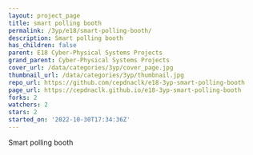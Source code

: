 ```yaml
---
layout: project_page
title: smart polling booth
permalink: /3yp/e18/smart-polling-booth/
description: Smart polling booth
has_children: false
parent: E18 Cyber-Physical Systems Projects
grand_parent: Cyber-Physical Systems Projects
cover_url: /data/categories/3yp/cover_page.jpg
thumbnail_url: /data/categories/3yp/thumbnail.jpg
repo_url: https://github.com/cepdnaclk/e18-3yp-smart-polling-booth
page_url: https://cepdnaclk.github.io/e18-3yp-smart-polling-booth
forks: 2
watchers: 2
stars: 2
started_on: '2022-10-30T17:34:36Z'
---
```


Smart polling booth